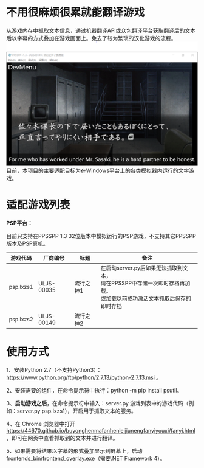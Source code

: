 # 不用很麻烦很累就能翻译游戏
从游戏内存中抓取文本信息，通过机器翻译API或众包翻译平台获取翻译后的文本后以字幕的方式叠加在游戏画面上。免去了较为繁琐的汉化游戏的流程。
![screenshot](media/screenshot_lxzs2.PNG)
目前，本项目的主要适配目标为在Windows平台上的各类模拟器内运行的文字游戏。

# 适配游戏列表
**PSP平台：** 

目前只支持在PPSSPP 1.3 32位版本中模拟运行的PSP游戏，不支持其它PPSSPP版本及PSP真机。

游戏代码 | 厂商编号 | 标题 | 备注 
---- | --- | --- | ---
psp.lxzs1 | ULJS-00035 | 流行之神1 | 在启动server.py后如果无法抓取到文本，<br/>请在PPSSPP中存储一次即时存档再加载。<br/>或加载以前成功激活文本抓取后保存的即时存档
psp.lxzs2 |  ULJS-00149 | 流行之神2 |


# 使用方式
1、安装Python 2.7（不支持Python3）： https://www.python.org/ftp/python/2.7.13/python-2.7.13.msi 。

2、安装需要的组件，在命令提示符中执行：python -m pip install psutil。

3、**启动游戏之后**，在命令提示符中输入：server.py 游戏列表中的游戏代码（例如：server.py psp.lxzs1），开启用于抓取文本的服务。

4、在 Chrome 浏览器中打开 https://44670.github.io/buyonghenmafanhenleijiunengfanyiyouxi/fanyi.html ，即可在网页中查看抓取到的文本并进行翻译。

5、如果需要将结果以字幕的形式叠加显示到屏幕上，启动frontends_bin\frontend_overlay.exe（需要.NET Framework 4）。


